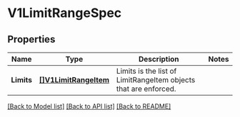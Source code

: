 # V1LimitRangeSpec

## Properties
Name | Type | Description | Notes
------------ | ------------- | ------------- | -------------
**Limits** | [**[]V1LimitRangeItem**](v1.LimitRangeItem.md) | Limits is the list of LimitRangeItem objects that are enforced. | 

[[Back to Model list]](../README.md#documentation-for-models) [[Back to API list]](../README.md#documentation-for-api-endpoints) [[Back to README]](../README.md)


